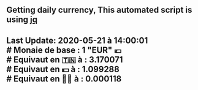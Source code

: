 ## Getting daily currency, This automated script is using [jq](https://stedolan.github.io/jq/)
## Last Update:  2020-05-21 à 14:00:01 </br># Monaie de base : 1 "EUR" 💶 </br> # Equivaut en 🇹🇳 à :  3.170071 </br> # Equivaut en 💵 à : 1.099288</br> # Equivaut en 🐱‍💻 à :  0.000118
